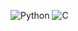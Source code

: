 <!-- 언어 -->
![Python](https://img.shields.io/badge/Python-3776AB?style=flat-square&logo=python&logoColor=white)
![C](https://img.shields.io/badge/-A8B9CC?style=flat-square&logo=c&logoColor=black)
